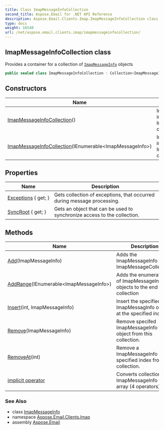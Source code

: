 ```yaml
---
title: Class ImapMessageInfoCollection
second_title: Aspose.Email for .NET API Reference
description: Aspose.Email.Clients.Imap.ImapMessageInfoCollection class. Provides a container for a collection of ImapMessageInfo objects
type: docs
weight: 16540
url: /net/aspose.email.clients.imap/imapmessageinfocollection/
---
```

## ImapMessageInfoCollection class

Provides a container for a collection of [`ImapMessageInfo`](../imapmessageinfo/) objects

```csharp
public sealed class ImapMessageInfoCollection : Collection<ImapMessageInfo>
```

## Constructors

| Name | Description |
| --- | --- |
| [ImapMessageInfoCollection](imapmessageinfocollection/#constructor)() | Initializes a new instance of the ImapMessageCollection class. |
| [ImapMessageInfoCollection](imapmessageinfocollection/#constructor_1)(IEnumerable&lt;ImapMessageInfo&gt;) | Initializes a new instance of the ImapMessageCollection class |

## Properties

| Name | Description |
| --- | --- |
| [Exceptions](../../aspose.email.clients.imap/imapmessageinfocollection/exceptions/) { get; } | Gets collection of exceptions, that occurred during message processing. |
| [SyncRoot](../../aspose.email.clients.imap/imapmessageinfocollection/syncroot/) { get; } | Gets an object that can be used to synchronize access to the collection. |

## Methods

| Name | Description |
| --- | --- |
| [Add](../../aspose.email.clients.imap/imapmessageinfocollection/add/#add)(ImapMessageInfo) | Adds the ImapMessageInfo to the ImapMessageCollection. |
| [AddRange](../../aspose.email.clients.imap/imapmessageinfocollection/addrange/)(IEnumerable&lt;ImapMessageInfo&gt;) | Adds the enumeration of ImapMessageInfo objects to the end of the collection |
| [Insert](../../aspose.email.clients.imap/imapmessageinfocollection/insert/#insert)(int, ImapMessageInfo) | Insert the specified ImapMessagInfo object at the specified index. |
| [Remove](../../aspose.email.clients.imap/imapmessageinfocollection/remove/#remove)(ImapMessageInfo) | Remove specifed ImapMessageInfo object from this collection. |
| [RemoveAt](../../aspose.email.clients.imap/imapmessageinfocollection/removeat/#removeat)(int) | Remove a ImapMessageInfo in specified index from this collection. |
| [implicit operator](../../aspose.email.clients.imap/imapmessageinfocollection/op_implicit/#op_implicit_2) | Converts collection of ImapMessageInfo to array (4 operators) |

### See Also

* class [ImapMessageInfo](../imapmessageinfo/)
* namespace [Aspose.Email.Clients.Imap](../../aspose.email.clients.imap/)
* assembly [Aspose.Email](../../)


